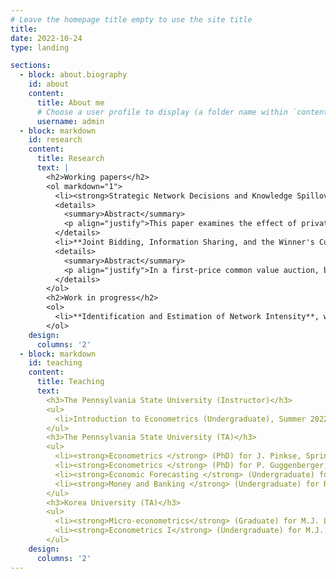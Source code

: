```yaml
---
# Leave the homepage title empty to use the site title
title:
date: 2022-10-24
type: landing

sections:
  - block: about.biography
    id: about
    content:
      title: About me
      # Choose a user profile to display (a folder name within `content/authors/`)
      username: admin
  - block: markdown
    id: research
    content:
      title: Research
      text: |
        <h2>Working papers</h2>
        <ol markdown="1">
          <li><strong>Strategic Network Decisions and Knowledge Spillovers: Evidence from R&D Collaborations of the U.S. Firms &#40;JMP&#41</strong></li>
          <details>
            <summary>Abstract</summary>
            <p align="justify">This paper examines the effect of private R&D investment on productivity, considering R&D collaborations and knowledge spillovers. While existing literature emphasizes R&D’s direct effects on innovation and cost reduction, it often neglects its role in shaping collaborative networks. Investing in R&D enhances a firm's learning capacity and augments its appeal as a collaboration partner. Consequently, the effect of R&D is underestimated without accounting for its role in fostering collaborations. To bridge the gap, I develop a dynamic model of a firm that internalizes its decision on whom to collaborate with and following spillovers. This framework allows R&D to improve productivity and affect the collaboration network, with varying propensities for collaborations across firms. Using the data on firm-to-firm R&D collaborations among the U.S. firms during 1980-2001, I find the long-term effect of R&D is 16% underestimated if we ignore its subsidiary role in expanding the collaboration network. </p>
          </details>
          <li>**Joint Bidding, Information Sharing, and the Winner's Curse in First-Price Common Value Auctions**, with Jimin Oh</li>
          <details>
            <summary>Abstract</summary>
            <p align="justify">In a first-price common value auction, bidders tend to bid less aggressively in consideration of the winner's curse, especially when competition, limited information, or high risks are involved. Joint bidding alleviates these problems and potentially benefits a seller by relieving the winner's curse and encouraging more aggressive bidding. The analysis on joint bidding is important for a government to ban or allow joint bidding in procurement auctions with common value features. However, there is little empirical evidence of that. In this paper, we study joint bidding behavior and its impacts on bids and the winner's curse using the Outer Continental Shelf (OCS) auctions from 1954 to 1975. We provide reduced-form evidence that joint bidding leads to bid amounts 75% higher on average by introducing a novel instrument leveraging a new dataset of firms' office addresses recorded in lease contract agreements. We further develop a structural model that allows asymmetry in bidders---joint and solo types, revealing that solo bidders experience a more substantial winner’s curse relative to joint bidders.</p>
          </details>
        </ol>
        <h2>Work in progress</h2>
        <ol>
          <li>**Identification and Estimation of Network Intensity**, with Sinjeong Kim</li>
        </ol>
    design:
      columns: '2'
  - block: markdown
    id: teaching
    content:
      title: Teaching
      text: 
        <h3>The Pennsylvania State University (Instructor)</h3>
        <ul>
          <li>Introduction to Econometrics (Undergraduate), Summer 2022</li>
        </ul>
        <h3>The Pennsylvania State University (TA)</h3>
        <ul>
          <li><strong>Econometrics </strong> (PhD) for J. Pinkse, Spring 2022 - Fall 2022</li>
          <li><strong>Econometrics </strong> (PhD) for P. Guggenberger, Fall 2021</li>
          <li><strong>Economic Forecasting </strong> (Undergraduate) for K. Hirano, Spring 2021</li> 
          <li><strong>Money and Banking </strong> (Undergraduate) for R. Chuderewicz, Fall 2018 - Fall 2020 </li>
        </ul>
        <h3>Korea University (TA)</h3>
        <ul>
          <li><strong>Micro-econometrics</strong> (Graduate) for M.J. Lee, Fall 2017</li>
          <li><strong>Econometrics I</strong> (Undergraduate) for M.J. Lee, Spring 2017</li> 
        </ul>
    design:
      columns: '2'
---
```

